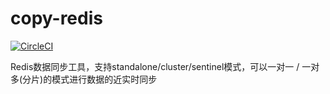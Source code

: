 # copy-redis

[![CircleCI](https://circleci.com/gh/maplestoria/copy-redis.svg?style=svg)](https://circleci.com/gh/maplestoria/copy-redis)

Redis数据同步工具，支持standalone/cluster/sentinel模式，可以一对一 / 一对多(分片)的模式进行数据的近实时同步
